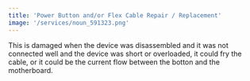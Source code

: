 ```yaml
---
title: 'Power Button and/or Flex Cable Repair / Replacement'
image: '/services/noun_591323.png'
---
```


This is damaged when the device was disassembled and it was not connected well and the device was short or overloaded, it could fry the cable, or it could be the current flow between the botton and the motherboard.
